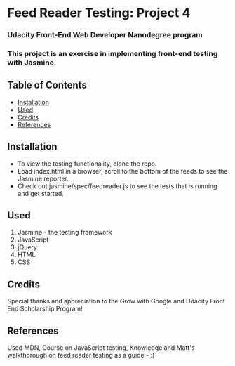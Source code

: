 # Feed Reader Testing: Project 4

### Udacity Front-End Web Developer Nanodegree program

### This project is an exercise in implementing front-end testing with Jasmine.

## Table of Contents

* [Installation](#installation)
* [Used](#used)
* [Credits](#credits)
* [References](#references)


## Installation

* To view the testing functionality, clone the repo. 
* Load index.html in a browser, scroll to the bottom of the feeds to see the Jasmine reporter. 
* Check out jasmine/spec/feedreader.js to see the tests that is running and get started.

## Used

1. Jasmine - the testing framework
2. JavaScript
3. jQuery
4. HTML
5. CSS


## Credits

Special thanks and appreciation to the Grow with Google and Udacity Front End Scholarship Program!

## References

Used MDN, Course on JavaScript testing, Knowledge and Matt's walkthorough on feed reader testing as a guide - :) 





